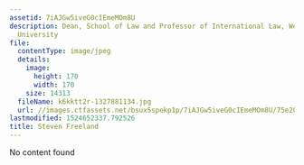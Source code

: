 ```yaml
---
assetid: 7iAJGw5iveG0cIEmeMOm8U
description: Dean, School of Law and Professor of International Law, Western Sydney
  University
file:
  contentType: image/jpeg
  details:
    image:
      height: 170
      width: 170
    size: 14313
  fileName: k6kktt2r-1327881134.jpg
  url: //images.ctfassets.net/bsux5spekp1p/7iAJGw5iveG0cIEmeMOm8U/75e20efb9b17df612fcaca78e352dd99/k6kktt2r-1327881134.jpg
lastmodified: 1524652337.792526
title: Steven Freeland
---
```

No content found
